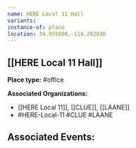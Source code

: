 ```yaml
---
name: HERE Local 11 Hall
variants: 
instance-of: place
location: 34.055800,-118.262830
---
```

## [[HERE Local 11 Hall]]

**Place type:** #office

**Associated Organizations:** 
- [[HERE Local 11]], [[CLUE]], [[LAANE]]
- #HERE-Local-11
#CLUE
#LAANE

**Associated Events:** 
- 